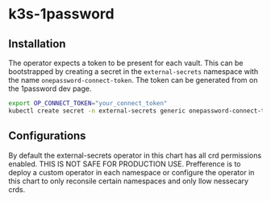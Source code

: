 # k3s-1password

## Installation

The operator expects a token to be present for each vault. This can be bootstrapped by creating a secret in the `external-secrets` namespace with the name `onepassword-connect-token`. The token can be generated from on the 1password dev page.

```bash
export OP_CONNECT_TOKEN="your_connect_token"
kubectl create secret -n external-secrets generic onepassword-connect-token --from-literal=token=$OP_CONNECT_TOKEN
```

## Configurations

By default the external-secrets operator in this chart has all crd permissions enabled. THIS IS NOT SAFE FOR PRODUCTION USE. Prefference is to deploy a custom operator in each namespace or configure the operator in this chart to only reconsile certain namespaces and only llow nessecary crds.

